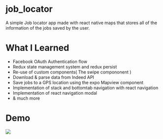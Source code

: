 # job_locator

A simple Job locator app made with react native maps that stores all of the information of the jobs saved by the user.

# What I Learned

* Facebook OAuth Authentication flow
* Redux state management system and redux persist
* Re-use of custom components( The swipe compononent )
* Download & parse data from Indeed API
* Save jobs to a GPS location using the expo Mapview component 
* Implementation of stack and bottomtab navigation with react navigation
* Implementation of react navigation modal
* & much more

# Demo

![](https://media.giphy.com/media/lQOReHt2ZF94dtyIyC/giphy.gif)


